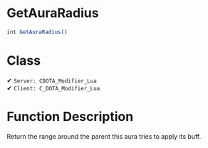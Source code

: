 # GetAuraRadius
```js	
int GetAuraRadius()
```
# Class
✔ `Server: CDOTA_Modifier_Lua`  
✔ `Client: C_DOTA_Modifier_Lua`  

# Function Description
Return the range around the parent this aura tries to apply its buff.
